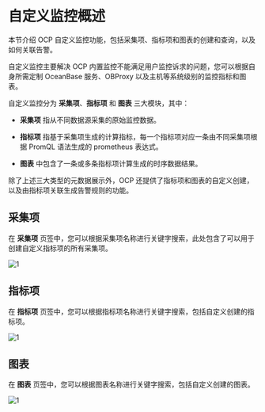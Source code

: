 # 自定义监控概述

本节介绍 OCP 自定义监控功能，包括采集项、指标项和图表的创建和查询，以及如何关联告警。

自定义监控主要解决 OCP 内置监控不能满足用户监控诉求的问题，您可以根据自身所需定制 OceanBase 服务、OBProxy 以及主机等系统级别的监控指标和图表。

自定义监控分为 **采集项**、**指标项** 和 **图表** 三大模块，其中：

* **采集项** 指从不同数据源采集的原始监控数据。

* **指标项** 指基于采集项生成的计算指标，每一个指标项对应一条由不同采集项根据 PromQL 语法生成的 prometheus 表达式。

* **图表** 中包含了一条或多条指标项计算生成的时序数据结果。

除了上述三大类型的元数据展示外，OCP 还提供了指标项和图表的自定义创建，以及由指标项关联生成告警规则的功能。

## 采集项

在 **采集项** 页签中，您可以根据采集项名称进行关键字搜索，此处包含了可以用于创建自定义指标项的所有采集项。

![1](https://obbusiness-private.oss-cn-shanghai.aliyuncs.com/doc/img/ocp/421/%E9%87%87%E9%9B%86%E9%A1%B9%E5%88%97%E8%A1%A8.png)

## 指标项

在 **指标项** 页签中，您可以根据指标项名称进行关键字搜索，包括自定义创建的指标项。

![1](https://obbusiness-private.oss-cn-shanghai.aliyuncs.com/doc/img/ocp/421/%E6%8C%87%E6%A0%87%E9%A1%B9%E5%88%97%E8%A1%A8.png)

## 图表

在 **图表** 页签中，您可以根据图表名称进行关键字搜索，包括自定义创建的图表。

![1](https://obbusiness-private.oss-cn-shanghai.aliyuncs.com/doc/img/ocp/421/%E5%9B%BE%E8%A1%A8%E5%88%97%E8%A1%A8.png)
